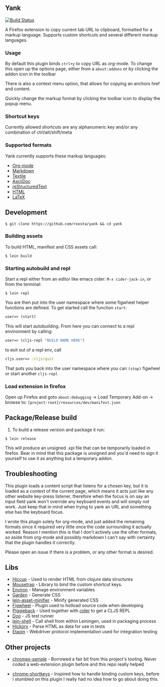 ## Yank
[![Build Status](https://travis-ci.org/roosta/yank.svg?branch=master)](https://travis-ci.org/roosta/yank)

A Firefox extension to copy current tab URL to clipboard, formatted for a markup
language. Supports custom shortcuts and several different markup languages.

### Usage

By default this plugin binds `ctrl+y` to copy URL as org-mode. To change this
open up the options page, either from a `about:addons` or by clicking the addon
icon in the toolbar

There is also a context menu option, that allows for copying an anchors href and
content.

Quickly change the markup format by clicking the toolbar icon to display the popup
menu.

### Shortcut keys

Currently allowed shortcuts are any alphanumeric key and/or any combination of
ctrl/alt/shift/meta

### Supported formats

Yank currently supports these markup languages:

  - [Org-mode](http://orgmode.org/)
  - [Markdown](https://daringfireball.net/projects/markdown/)
  - [Textile](https://github.com/textile)
  - [AsciiDoc](http://asciidoc.org/)
  - [reStructuredText](http://docutils.sourceforge.net/rst.html)
  - [HTML](https://www.w3.org/html/)
  - [LaTeX](https://www.latex-project.org/)

## Development

``` example
$ git clone https://github.com/roosta/yank && cd yank
```

### Building assets

To build HTML, manifest and CSS assets call:

```shell
$ lein build
```

### Starting autobuild and repl

Start a repl either from an editor like emacs cider: `M-x cider-jack-in`, or from the terminal:

```shell
$ lein repl
```

You are then put into the user namespace where some figwheel helper functions are
defined. To get started call the function `start`:

```clojure
user=> (start)
```

This will start autobuilding. From here you can connect to a repl environment by calling:
```clojure
user=> (cljs-repl "BUILD NAME HERE")
```

to exit out of a repl env, call
```clojure
cljs.user=> :cljs/quit
```

That puts you back into the user namespace where you can `(stop)` figwheel or
start another `cljs-repl`

### Load extension in firefox

Open up Firefox and goto `about:debugging` -\> Load Temporary
Add-on -\> browse to: `[project-root]/resources/dev/manifest.json`

## Package/Release build

1.  To build a release version and package it run:

``` example
$ lein release
```

This will produce an unsigned .xpi file that can be temporarily loaded in
firefox. Bear in mind that this package is unsigned and you'd need to sign it
yourself to use it as anything but a temporary addon.

## Troubleshooting

This plugin loads a content script that listens for a chosen key, but it is
loaded as a context of the current page, which means it acts just like any other
website key-press listener, therefore when the focus is on say an input field
yank won't override any keyboard events and will simply not work. Just keep that
in mind when trying to yank an URL and something else has the keyboard focus.

I wrote this plugin solely for org-mode, and just added the remaining
formats since it required very little once the code surrounding it
actually worked. Reason I mention this is that I don't actively use the
other formats, so aside from org-mode and possibly markdown I can't say
with certainty that the plugin handles it correctly.

Please open an issue if there is a problem, or any other format is desired.

## Libs

- [Hiccup](https://github.com/weavejester/hiccup) - Used to render HTML from clojure data structures
- [Mousetrap](https://craig.is/killing/mice)  - Library to bind the custom shortcut keys.
- [Environ](https://github.com/weavejester/environ) - Manage environment variables
- [Garden](https://github.com/noprompt/garden) - Generate CSS
- [lein-asset-minifier](https://github.com/yogthos/lein-asset-minifier) - Minify generated CSS
- [Figwheel](https://github.com/bhauman/lein-figwheel) - Plugin used to hotload source code when developing
- [Piggieback](https://github.com/nrepl/piggieback/blob/master/README.md) - Used together with [cider](https://github.com/clojure-emacs/cider) to get a CLJS REPL
- [Doo](https://github.com/bensu/doo) - JS test runner
- [lein-shell](https://github.com/hyPiRion/lein-shell) - Call shell from within Leiningen, used in packaging process
- [Hickory](https://github.com/davidsantiago/hickory) - Parse HTML as data for use in tests
- [Etaoin](https://github.com/igrishaev/etaoin) - Webdriver protocol implementation used for integration testing


## Other projects

- [chromex-sample](https://github.com/binaryage/chromex-sample) - Borrowed a fair bit from this project's tooling. Never coded a
web-extension plugin before and this repo really helped

- [chrome-shortkeys](https://github.com/mikecrittenden/chrome-shortkeys) - Inspired how to handle binding custom keys, before I stumbled on this
plugin I really had no idea how to go about doing this.
